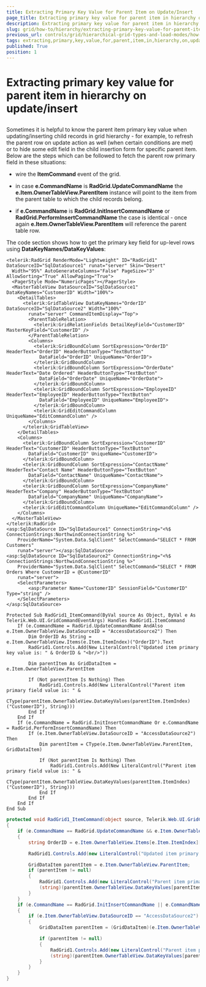```yaml
---
title: Extracting Primary Key Value for Parent Item on Update/Insert
page_title: Extracting primary key value for parent item in hierarchy on update/insert | RadGrid for ASP.NET AJAX Documentation
description: Extracting primary key value for parent item in hierarchy on update/insert
slug: grid/how-to/hierarchy/extracting-primary-key-value-for-parent-item-on-update-insert
previous_url: controls/grid/hierarchical-grid-types-and-load-modes/how-to/extracting-primary-key-value-for-parent-item-on-update-insert
tags: extracting,primary,key,value,for,parent,item,in,hierarchy,on,update/insert
published: True
position: 1
---
```


# Extracting primary key value for parent item in hierarchy on update/insert



##

Sometimes it is helpful to know the parent item primary key value when updating/inserting child records in grid hierarchy - for example, to refresh the parent row on update action as well (when certain conditions are met) or to hide some edit field in the child insertion form for specific parent item. Below are the steps which can be followed to fetch the parent row primary field in these situations:

* wire the **ItemCommand** event of the grid.

* in case **e.CommandName** is **RadGrid.UpdateCommandName** the **e.Item.OwnerTableView.ParentItem** instance will point to the item from the parent table to which the child records belong.

* if **e.CommandName** is **RadGrid.InitInsertCommandName** or **RadGrid.PerformInsertCommandName** the case is identical - once again **e.Item.OwnerTableView.ParentItem** will reference the parent table row.

The code section shows how to get the primary key field for up-level rows using **DataKeyNames/DataKeyValues**:



````ASP.NET
<telerik:RadGrid RenderMode="Lightweight" ID="RadGrid1" DataSourceID="SqlDataSource1" runat="server" Skin="Desert"
  Width="95%" AutoGenerateColumns="False" PageSize="3" AllowSorting="True" AllowPaging="True">
  <PagerStyle Mode="NumericPages"></PagerStyle>
  <MasterTableView DataSourceID="SqlDataSource1" DataKeyNames="CustomerID" Width="100%">
    <DetailTables>
      <telerik:GridTableView DataKeyNames="OrderID" DataSourceID="SqlDataSource2" Width="100%"
        runat="server" CommandItemDisplay="Top">
        <ParentTableRelation>
          <telerik:GridRelationFields DetailKeyField="CustomerID" MasterKeyField="CustomerID" />
        </ParentTableRelation>
        <Columns>
          <telerik:GridBoundColumn SortExpression="OrderID" HeaderText="OrderID" HeaderButtonType="TextButton"
            DataField="OrderID" UniqueName="OrderID">
          </telerik:GridBoundColumn>
          <telerik:GridBoundColumn SortExpression="OrderDate" HeaderText="Date Ordered" HeaderButtonType="TextButton"
            DataField="OrderDate" UniqueName="OrderDate">
          </telerik:GridBoundColumn>
          <telerik:GridBoundColumn SortExpression="EmployeeID" HeaderText="EmployeeID" HeaderButtonType="TextButton"
            DataField="EmployeeID" UniqueName="EmployeeID">
          </telerik:GridBoundColumn>
          <telerik:GridEditCommandColumn UniqueName="EditCommandColumn" />
        </Columns>
      </telerik:GridTableView>
    </DetailTables>
    <Columns>
      <telerik:GridBoundColumn SortExpression="CustomerID" HeaderText="CustomerID" HeaderButtonType="TextButton"
        DataField="CustomerID" UniqueName="CustomerID">
      </telerik:GridBoundColumn>
      <telerik:GridBoundColumn SortExpression="ContactName" HeaderText="Contact Name" HeaderButtonType="TextButton"
        DataField="ContactName" UniqueName="ContactName">
      </telerik:GridBoundColumn>
      <telerik:GridBoundColumn SortExpression="CompanyName" HeaderText="Company" HeaderButtonType="TextButton"
        DataField="CompanyName" UniqueName="CompanyName">
      </telerik:GridBoundColumn>
      <telerik:GridEditCommandColumn UniqueName="EditCommandColumn" />
    </Columns>
  </MasterTableView>
</telerik:RadGrid>
<asp:SqlDataSource ID="SqlDataSource1" ConnectionString="<%$ ConnectionStrings:NorthwindConnectionString %>"
    ProviderName="System.Data.SqlClient" SelectCommand="SELECT * FROM Customers"
    runat="server"></asp:SqlDataSource>
<asp:SqlDataSource ID="SqlDataSource2" ConnectionString="<%$ ConnectionStrings:NorthwindConnectionString %>"
    ProviderName="System.Data.SqlClient" SelectCommand="SELECT * FROM Orders Where CustomerID = @CustomerID"
    runat="server">
    <SelectParameters>
        <asp:Parameter Name="CustomerID" SessionField="CustomerID" Type="string" />
    </SelectParameters>
</asp:SqlDataSource>
````
````VB
Protected Sub RadGrid1_ItemCommand(ByVal source As Object, ByVal e As Telerik.Web.UI.GridCommandEventArgs) Handles RadGrid1.ItemCommand
    If (e.CommandName = RadGrid.UpdateCommandName AndAlso e.Item.OwnerTableView.DataSourceID = "AccessDataSource2") Then
        Dim OrderID As String = e.Item.OwnerTableView.Items(e.Item.ItemIndex)("OrderID").Text
        RadGrid1.Controls.Add(New LiteralControl("Updated item primary key value is: " & OrderID & "<br/>"))

        Dim parentItem As GridDataItem = e.Item.OwnerTableView.ParentItem

        If (Not parentItem Is Nothing) Then
            RadGrid1.Controls.Add(New LiteralControl("Parent item primary field value is: " &
            CType(parentItem.OwnerTableView.DataKeyValues(parentItem.ItemIndex)("CustomerID"), String)))
        End If
    End If
    If (e.CommandName = RadGrid.InitInsertCommandName Or e.CommandName = RadGrid.PerformInsertCommandName) Then
        If (e.Item.OwnerTableView.DataSourceID = "AccessDataSource2") Then
            Dim parentItem = CType(e.Item.OwnerTableView.ParentItem, GridDataItem)

            If (Not parentItem Is Nothing) Then
                RadGrid1.Controls.Add(New LiteralControl("Parent item primary field value is: " &
                CType(parentItem.OwnerTableView.DataKeyValues(parentItem.ItemIndex)("CustomerID"), String)))
            End If
        End If
    End If
End Sub
````
````C#
protected void RadGrid1_ItemCommand(object source, Telerik.Web.UI.GridCommandEventArgs e)
{
    if (e.CommandName == RadGrid.UpdateCommandName && e.Item.OwnerTableView.DataSourceID == "AccessDataSource2")
    {
        string OrderID = e.Item.OwnerTableView.Items[e.Item.ItemIndex]["OrderID"].Text;

        RadGrid1.Controls.Add(new LiteralControl("Updated item primary key value is: " + OrderID + "<br/>"));

        GridDataItem parentItem = e.Item.OwnerTableView.ParentItem;
        if (parentItem != null)
        {
            RadGrid1.Controls.Add(new LiteralControl("Parent item primary field value is: " +
            (string)(parentItem.OwnerTableView.DataKeyValues[parentItem.ItemIndex]["CustomerID"])));
        }
    }
    if (e.CommandName == RadGrid.InitInsertCommandName || e.CommandName == RadGrid.PerformInsertCommandName)
    {
        if (e.Item.OwnerTableView.DataSourceID == "AccessDataSource2")
        {
            GridDataItem parentItem = (GridDataItem)(e.Item.OwnerTableView.ParentItem);

            if (parentItem != null)
            {
                RadGrid1.Controls.Add(new LiteralControl("Parent item primary field value is: " +
                (string)(parentItem.OwnerTableView.DataKeyValues[parentItem.ItemIndex]["CustomerID"])));
            }
        }
    }
}
````

